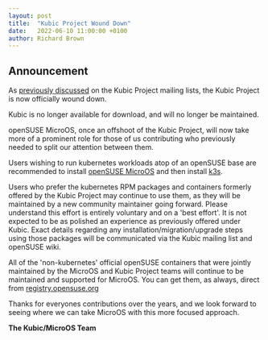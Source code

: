 ```yaml
---
layout: post
title:  "Kubic Project Wound Down"
date:   2022-06-10 11:00:00 +0100
author: Richard Brown
---
```


## Announcement

As [previously discussed](https://lists.opensuse.org/archives/list/kubic@lists.opensuse.org/thread/23ODJTP4PLGC3HWFQNA2MD4ETFSNW4KV/) on the Kubic Project mailing lists, the Kubic Project is now officially wound down.

Kubic is no longer available for download, and will no longer be maintained.

openSUSE MicroOS, once an offshoot of the Kubic Project, will now take more of a prominent role for those of us contributing who previously needed to split our attention between them.

Users wishing to run kubernetes workloads atop of an openSUSE base are recommended to install [openSUSE MicroOS](https://microos.opensuse.org) and then install [k3s](https://rancher.com/docs/k3s/latest/en/installation/install-options/#options-for-installation-with-script).

Users who prefer the kubernetes RPM packages and containers formerly offered by the Kubic Project may continue to use them, as they will be maintained by a new community maintainer going forward. Please understand this effort is entirely voluntary and on a 'best effort'. It is not expected to be as polished an experience as previously offered under Kubic. Exact details regarding any installation/migration/upgrade steps using those packages will be communicated via the Kubic mailing list and openSUSE wiki.

All of the 'non-kubernetes' official openSUSE containers that were jointly maintained by the MicroOS and Kubic Project teams will continue to be maintained and supported for MicroOS. You can get them, as always, direct from [registry.opensuse.org](https://registry.opensuse.org/cgi-bin/cooverview?srch_term=project%3D%5EopenSUSE%3AContainers%3A+container%3Dopensuse%5C%2F%2F*)

Thanks for everyones contributions over the years, and we look forward to seeing where we can take MicroOS with this more focused approach.

**The Kubic/MicroOS Team**

